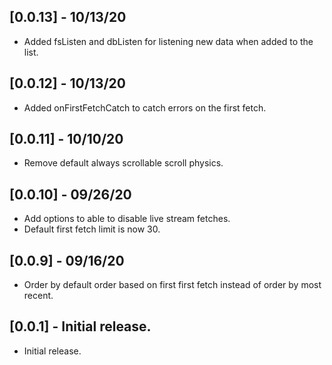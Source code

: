 ## [0.0.13] - 10/13/20

* Added fsListen and dbListen for
listening new data when added to the list.

## [0.0.12] - 10/13/20

* Added onFirstFetchCatch to catch errors
on the first fetch.

## [0.0.11] - 10/10/20

* Remove default always 
scrollable scroll physics.

## [0.0.10] - 09/26/20

* Add options to able
to disable live stream fetches.
* Default first fetch limit is now 30.

## [0.0.9] - 09/16/20

* Order by default order based
on first first fetch instead of
order by most recent.

## [0.0.1] - Initial release.

* Initial release.
